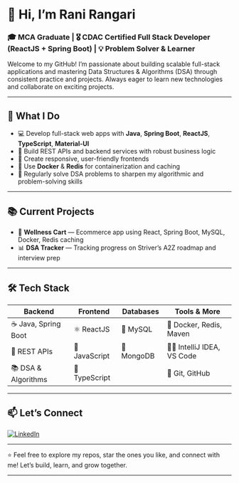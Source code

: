 # 👋 Hi, I’m Rani Rangari

### 🎓 MCA Graduate | 🎖️ CDAC Certified Full Stack Developer (ReactJS + Spring Boot) | 💡 Problem Solver & Learner

Welcome to my GitHub! I’m passionate about building scalable full-stack applications and mastering Data Structures & Algorithms (DSA) through consistent practice and projects. Always eager to learn new technologies and collaborate on exciting projects.

---

## 🚀 What I Do

- 💻 Develop full-stack web apps with **Java**, **Spring Boot**, **ReactJS**, **TypeScript**, **Material-UI**  
- 🔧 Build REST APIs and backend services with robust business logic  
- 📱 Create responsive, user-friendly frontends  
- 🐳 Use **Docker** & **Redis** for containerization and caching  
- 🧠 Regularly solve DSA problems to sharpen my algorithmic and problem-solving skills  

---

## 📚 Current Projects

- 🛒 **Wellness Cart** — Ecommerce app using React, Spring Boot, MySQL, Docker, Redis caching  
- 📊 **DSA Tracker** — Tracking progress on Striver’s A2Z roadmap and interview prep  

---

## 🛠️ Tech Stack

| Backend              | Frontend             | Databases          | Tools & More              |
|----------------------|----------------------|--------------------|---------------------------|
| ☕ Java, Spring Boot  | ⚛️ ReactJS           | 🐬 MySQL           | 🐳 Docker, Redis, Maven   |
| 🔗 REST APIs          | 📜 JavaScript        | 🍃 MongoDB         | 🧑‍💻 IntelliJ IDEA, VS Code |
| 📚 DSA & Algorithms   | 📘 TypeScript        |                    | 🔧 Git, GitHub             |

---

## 📫 Let’s Connect

[![LinkedIn](https://img.shields.io/badge/LinkedIn-Rani_Rangari-blue?logo=linkedin)](https://www.linkedin.com/in/rani-rangari/)

---

⭐️ Feel free to explore my repos, star the ones you like, and connect with me! Let’s build, learn, and grow together.

---
